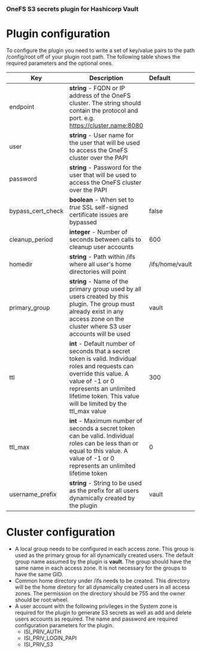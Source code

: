 ### OneFS S3 secrets plugin for Hashicorp Vault

# Plugin configuration
To configure the plugin you need to write a set of key/value pairs to the path /config/root off of your plugin root path. The following table shows the required parameters and the optional ones.

| Key               | Description | Default | Required |
| ----------------- | ------------| :------ | :------: |
| endpoint          | **string** - FQDN or IP address of the OneFS cluster. The string should contain the protocol and port. e.g. https://cluster.name:8080 | | Yes |
| user              | **string** - User name for the user that will be used to access the OneFS cluster over the PAPI | | Yes |
| password          | **string** - Password for the user that will be used to access the OneFS cluster over the PAPI | | Yes |
| bypass_cert_check | **boolean** - When set to *true* SSL self-signed certificate issues are bypassed | false | No |
| cleanup_period    | **integer** - Number of seconds between calls to cleanup user accounts | 600 | No |
| homedir           | **string** - Path within /ifs where all user's home directories will point | /ifs/home/vault | No |
| primary_group     | **string** - Name of the primary group used by all users created by this plugin. The group must already exist in any access zone on the cluster where S3 user accounts will be used | vault | No |
| ttl               | **int** - Default number of seconds that a secret token is valid. Individual roles and requests can override this value. A value of -1 or 0 represents an unlimited lifetime token. This value will be limited by the ttl_max value | 300 | No |
| ttl_max           | **int** - Maximum number of seconds a secret token can be valid. Individual roles can be less than or equal to this value. A value of -1 or 0 represents an unlimited lifetime token | 0 | No |
| username_prefix   | **string** - String to be used as the prefix for all users dynamically created by the plugin | vault | No |

# Cluster configuration
* A local group needs to be configured in each access zone. This group is used as the primary group for all dynamically created users. The default group name assumed by the plugin is __vault__. The group should have the same name in each access zone. It is not necessary for the groups to have the same GID.
* Common home directory under /ifs needs to be created. This directory will be the home diretory for all dynamically created users in all access zones. The permission on the directory should be 755 and the owner should be root:wheel.
* A user account with the following privileges in the System zone is required for the plugin to generate S3 secrets as well as add and delete users accounts as required. The name and password are required configuration parameters for the plugin.
    * ISI_PRIV_AUTH
    * ISI_PRIV_LOGIN_PAPI
    * ISI_PRIV_S3
